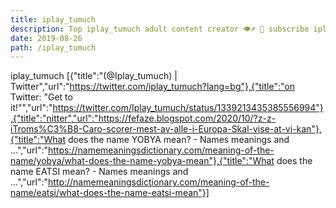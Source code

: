```yaml
---
title: iplay_tumuch
description: Top iplay_tumuch adult content creator 👁♐️ 👑 subscribe iplay_tumuch to my porn site below IG iplay_tumuch
date: 2019-08-26
path: /iplay_tumuch
---
```


iplay_tumuch
[{"title":"(@Iplay_tumuch) | Twitter","url":"https://twitter.com/iplay_tumuch?lang=bg"},{"title":"on Twitter: \"Get to it!\"","url":"https://twitter.com/Iplay_tumuch/status/1339213435385556994"},{"title":"nitter","url":"https://fefaze.blogspot.com/2020/10/?z-z-iTroms%C3%B8-Caro-scorer-mest-av-alle-i-Europa-Skal-vise-at-vi-kan"},{"title":"What does the name YOBYA mean? - Names meanings and ...","url":"https://namemeaningsdictionary.com/meaning-of-the-name/yobya/what-does-the-name-yobya-mean"},{"title":"What does the name EATSI mean? - Names meanings and ...","url":"http://namemeaningsdictionary.com/meaning-of-the-name/eatsi/what-does-the-name-eatsi-mean"}]


